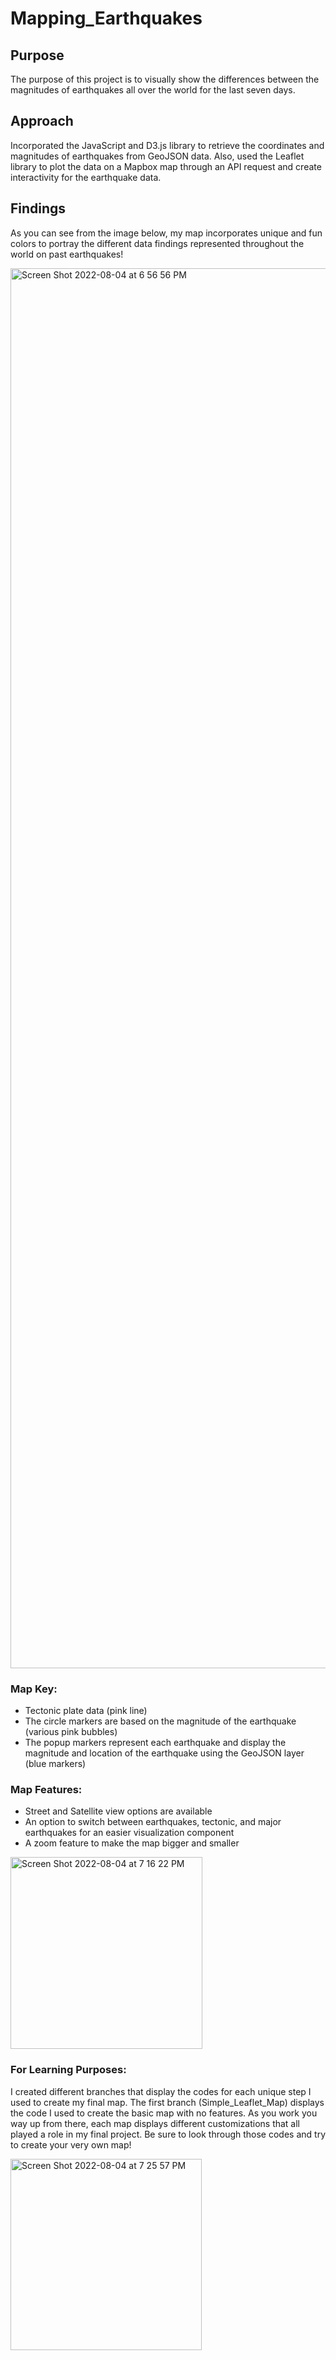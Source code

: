 # Mapping_Earthquakes

## Purpose
The purpose of this project is to visually show the differences between the magnitudes of earthquakes all over the world for the last seven days.

## Approach
Incorporated the JavaScript and D3.js library to retrieve the coordinates and magnitudes of earthquakes from GeoJSON data. Also, used the Leaflet library to plot the data on a Mapbox map through an API request and create interactivity for the earthquake data.

## Findings
As you can see from the image below, my map incorporates unique and fun colors to portray the different data findings represented throughout the world on past earthquakes! 

<img width="2240" alt="Screen Shot 2022-08-04 at 6 56 56 PM" src="https://user-images.githubusercontent.com/104043438/182981461-7729deda-751c-4bb4-9841-4e9d5b26eb49.png">


### Map Key:
- Tectonic plate data (pink line)
- The circle markers are based on the magnitude of the earthquake (various pink bubbles) 
- The popup markers represent each earthquake and display the magnitude and location of the earthquake using the GeoJSON layer (blue markers)

### Map Features: 
- Street and Satellite view options are available
- An option to switch between earthquakes, tectonic, and major earthquakes for an easier visualization component 
- A zoom feature to make the map bigger and smaller 

<img width="307" alt="Screen Shot 2022-08-04 at 7 16 22 PM" src="https://user-images.githubusercontent.com/104043438/182981504-3950883b-4690-4a6c-adce-2aac6b40c65e.png">

### For Learning Purposes:
I created different branches that display the codes for each unique step I used to create my final map. The first branch (Simple_Leaflet_Map) displays the code I used to create the basic map with no features. As you work you way up from there, each map displays different customizations that all played a role in my final project. Be sure to look through those codes and try to create your very own map! 

<img width="306" alt="Screen Shot 2022-08-04 at 7 25 57 PM" src="https://user-images.githubusercontent.com/104043438/182982006-df15038a-747f-4b80-a18d-cb7ac6fa3c5e.png">

